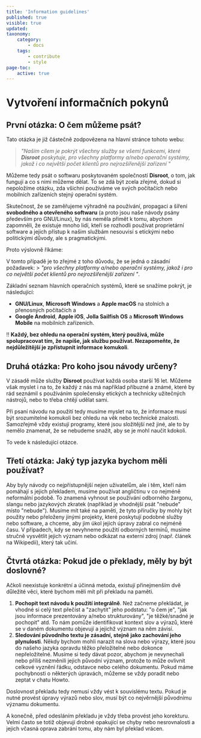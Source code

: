 ```yaml
---
title: 'Information guidelines'
published: true
visible: true
updated:
taxonomy:
    category:
        - docs
    tags:
        - contribute
        - style
page-toc:
    active: true
---
```


# Vytvoření informačních pokynů

## První otázka: O čem můžeme psát?
Tato otázka je již částečně zodpovězena na hlavní stránce tohoto webu:
> *"Naším cílem je pokrýt všechny služby se všemi funkcemi, které **Disroot** poskytuje, pro všechny platformy a/nebo operační systémy, jakož i co největší počet klientů pro nejrozšířenější zařízení "*

Můžeme tedy psát o softwaru poskytovaném společností **Disroot**, o tom, jak fungují a co s nimi můžeme dělat. To se zdá být zcela zřejmé, dokud si nepoložíme otázku, zda všichni používáme ve svých počítačích nebo mobilních zařízeních stejný operační systém.

Skutečnost, že se zaměřujeme výhradně na používání, propagaci a šíření **svobodného a otevřeného softwaru** (a proto jsou naše návody psány především pro GNU/Linux), by nás neměla přimět k tomu, abychom zapomněli, že existuje mnoho lidí, kteří se rozhodli používat proprietární software a jejich přístup k našim službám nesouvisí s etickými nebo politickými důvody, ale s pragmatickými.

Proto výslovně říkáme:

V tomto případě je to zřejmé z toho důvodu, že se jedná o zásadní požadavek: > *"pro všechny platformy a/nebo operační systémy, jakož i pro co největší počet klientů pro nejrozšířenější zařízení "*.

Základní seznam hlavních operačních systémů, které se snažíme pokrýt, je následující:

- **GNU/Linux**, **Microsoft Windows** a **Apple macOS** na stolních a přenosných počítačích a
- **Google Android**, **Apple iOS**, **Jolla Sailfish OS** a **Microsoft Windows Mobile** na mobilních zařízeních.

!! **Každý, bez ohledu na operační systém, který používá, může spolupracovat tím, že napíše, jak službu používat. Nezapomeňte, že nejdůležitější je zpřístupnit informace komukoli**.

## Druhá otázka: Pro koho jsou návody určeny?
V zásadě může služby **Disroot** používat každá osoba starší 16 let. Můžeme však myslet i na to, že každý z nás má například příbuzné a známé, které by rád seznámil s používáním společensky etických a technicky užitečných nástrojů, nebo to třeba chtějí udělat sami.

Při psaní návodu na použití tedy musíme myslet na to, že informace musí být srozumitelné komukoli bez ohledu na věk nebo technické znalosti. Samozřejmě vždy existují programy, které jsou složitější než jiné, ale to by nemělo znamenat, že se nebudeme snažit, aby se je mohl naučit kdokoli.

To vede k následující otázce.

## Třetí otázka: Jaký typ jazyka bychom měli používat?
Aby byly návody co nejpřístupnější nejen uživatelům, ale i těm, kteří nám pomáhají s jejich překladem, musíme používat angličtinu v co nejméně neformální podobě. To znamená vyhnout se používání odborného žargonu, slangu nebo jazykových zkratek (například je vhodnější psát "nebude" místo "nebude"). Musíme mít také na paměti, že tyto příručky by mohly být použity nebo přeloženy jinými projekty, které poskytují podobné služby nebo software, a chceme, aby jim úkol jejich úpravy zabral co nejméně času.
V případech, kdy se nevyhneme použití odborných termínů, musíme stručně vysvětlit jejich význam nebo odkázat na externí zdroj (např. článek na Wikipedii), který tak učiní.

## Čtvrtá otázka: Pokud jde o překlady, měly by být doslovné?
Ačkoli neexistuje konkrétní a účinná metoda, existují přinejmenším dvě důležité věci, které bychom měli mít při překladu na paměti.
1. **Pochopit text návodu k použití integrálně**. Než začneme překládat, je vhodné si celý text přečíst a "zachytit" jeho podstatu: "o čem je", "jak jsou informace prezentovány a/nebo strukturovány", "je těžké/snadné je pochopit" atd. To nám pomůže identifikovat kontext slov a výrazů, které se v daném dokumentu objevují a jejichž význam na něm závisí.
2. **Sledování původního textu je zásadní, stejně jako zachování jeho plynulosti**. Někdy bychom mohli narazit na slova nebo výrazy, které jsou do našeho jazyka opravdu těžko přeložitelné nebo dokonce nepřeložitelné. Musíme si tedy dávat pozor, abychom je nevynechali nebo příliš nezměnili jejich původní význam, protože to může ovlivnit celkové vyznění řádku, odstavce nebo celého dokumentu. Pokud máme pochybnosti o některých úpravách, můžeme se vždy poradit nebo zeptat v chatu Howto.

Doslovnost překladu tedy nemusí vždy vést k souvislému textu. Pokud je nutné provést úpravy výrazů nebo slov, musí být co nejvěrnější původnímu významu dokumentu.

A konečně, před odesláním překladu je vždy třeba provést jeho korekturu. Velmi často se totiž objevují drobné opakující se chyby nebo nesrovnalosti a jejich včasná oprava zabrání tomu, aby nám byl překlad vrácen.
